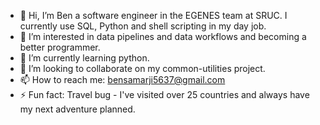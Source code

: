 - 👋 Hi, I’m Ben a software engineer in the EGENES team at SRUC. I currently use SQL, Python and shell scripting in my day job.
- 👀 I’m interested in data pipelines and data workflows and becoming a better programmer.
- 🌱 I’m currently learning python.
- 💞️ I’m looking to collaborate on my common-utilities project.
- 📫 How to reach me: bensamarji5637@gmail.com
- ⚡ Fun fact: Travel bug - I've visited over 25 countries and always have my next adventure planned.

<!---
bsamarji/bsamarji is a ✨ special ✨ repository because its `README.md` (this file) appears on your GitHub profile.
You can click the Preview link to take a look at your changes.
--->
